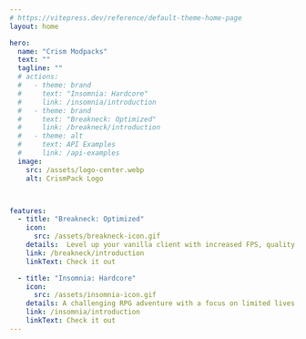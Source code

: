 ```yaml
---
# https://vitepress.dev/reference/default-theme-home-page
layout: home

hero:
  name: "Crism Modpacks"
  text: ""
  tagline: ""
  # actions:
  #   - theme: brand
  #     text: "Insomnia: Hardcore"
  #     link: /insomnia/introduction
  #   - theme: brand
  #     text: "Breakneck: Optimized"
  #     link: /breakneck/introduction
  #   - theme: alt
  #     text: API Examples
  #     link: /api-examples
  image:
    src: /assets/logo-center.webp
    alt: CrismPack Logo



features:
  - title: "Breakneck: Optimized"
    icon: 
      src: /assets/breakneck-icon.gif
    details:  Level up your vanilla client with increased FPS, quality of life enhancements and visual improvements.
    link: /breakneck/introduction
    linkText: Check it out

  - title: "Insomnia: Hardcore"
    icon: 
      src: /assets/insomnia-icon.gif
    details: A challenging RPG adventure with a focus on limited lives, skill trees and dimension based difficulty!
    link: /insomnia/introduction
    linkText: Check it out
---
```

